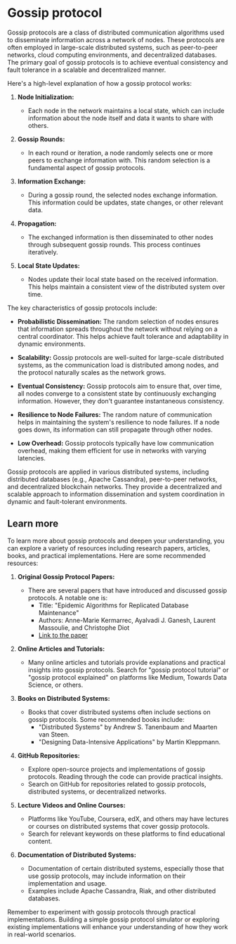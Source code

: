 # Gossip protocol

Gossip protocols are a class of distributed communication algorithms used to disseminate information across a network of nodes. These protocols are often employed in large-scale distributed systems, such as peer-to-peer networks, cloud computing environments, and decentralized databases. The primary goal of gossip protocols is to achieve eventual consistency and fault tolerance in a scalable and decentralized manner.

Here's a high-level explanation of how a gossip protocol works:

1. **Node Initialization:**
   - Each node in the network maintains a local state, which can include information about the node itself and data it wants to share with others.

2. **Gossip Rounds:**
   - In each round or iteration, a node randomly selects one or more peers to exchange information with. This random selection is a fundamental aspect of gossip protocols.

3. **Information Exchange:**
   - During a gossip round, the selected nodes exchange information. This information could be updates, state changes, or other relevant data.

4. **Propagation:**
   - The exchanged information is then disseminated to other nodes through subsequent gossip rounds. This process continues iteratively.

5. **Local State Updates:**
   - Nodes update their local state based on the received information. This helps maintain a consistent view of the distributed system over time.

The key characteristics of gossip protocols include:

- **Probabilistic Dissemination:** The random selection of nodes ensures that information spreads throughout the network without relying on a central coordinator. This helps achieve fault tolerance and adaptability in dynamic environments.

- **Scalability:** Gossip protocols are well-suited for large-scale distributed systems, as the communication load is distributed among nodes, and the protocol naturally scales as the network grows.

- **Eventual Consistency:** Gossip protocols aim to ensure that, over time, all nodes converge to a consistent state by continuously exchanging information. However, they don't guarantee instantaneous consistency.

- **Resilience to Node Failures:** The random nature of communication helps in maintaining the system's resilience to node failures. If a node goes down, its information can still propagate through other nodes.

- **Low Overhead:** Gossip protocols typically have low communication overhead, making them efficient for use in networks with varying latencies.

Gossip protocols are applied in various distributed systems, including distributed databases (e.g., Apache Cassandra), peer-to-peer networks, and decentralized blockchain networks. They provide a decentralized and scalable approach to information dissemination and system coordination in dynamic and fault-tolerant environments.

## Learn more

To learn more about gossip protocols and deepen your understanding, you can explore a variety of resources including research papers, articles, books, and practical implementations. Here are some recommended resources:

1. **Original Gossip Protocol Papers:**
   - There are several papers that have introduced and discussed gossip protocols. A notable one is:
      - Title: "Epidemic Algorithms for Replicated Database Maintenance"
      - Authors: Anne-Marie Kermarrec, Ayalvadi J. Ganesh, Laurent Massoulie, and Christophe Diot
      - [Link to the paper](https://link.springer.com/chapter/10.1007/3-540-45234-9_30)

2. **Online Articles and Tutorials:**
   - Many online articles and tutorials provide explanations and practical insights into gossip protocols. Search for "gossip protocol tutorial" or "gossip protocol explained" on platforms like Medium, Towards Data Science, or others.

3. **Books on Distributed Systems:**
   - Books that cover distributed systems often include sections on gossip protocols. Some recommended books include:
      - "Distributed Systems" by Andrew S. Tanenbaum and Maarten van Steen.
      - "Designing Data-Intensive Applications" by Martin Kleppmann.

4. **GitHub Repositories:**
   - Explore open-source projects and implementations of gossip protocols. Reading through the code can provide practical insights.
   - Search on GitHub for repositories related to gossip protocols, distributed systems, or decentralized networks.

5. **Lecture Videos and Online Courses:**
   - Platforms like YouTube, Coursera, edX, and others may have lectures or courses on distributed systems that cover gossip protocols.
   - Search for relevant keywords on these platforms to find educational content.

6. **Documentation of Distributed Systems:**
   - Documentation of certain distributed systems, especially those that use gossip protocols, may include information on their implementation and usage.
   - Examples include Apache Cassandra, Riak, and other distributed databases.

Remember to experiment with gossip protocols through practical implementations. Building a simple gossip protocol simulator or exploring existing implementations will enhance your understanding of how they work in real-world scenarios.
